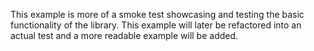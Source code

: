 This example is more of a smoke test showcasing and testing the basic functionality of the library.
This example will later be refactored into an actual test and a more readable example will be added.